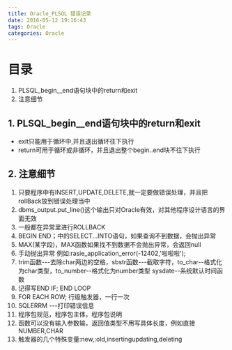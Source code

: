 ```yaml
---
title: Oracle_PLSQL 错误记录
date: 2016-05-12 19:16:43
tags: Oracle
categories: Oracle
---
```



# 目录
1. PLSQL_begin__end语句块中的return和exit
2. 注意细节




## 1. PLSQL_begin__end语句块中的return和exit
+ exit只能用于循环中,并且退出循环往下执行
+ return可用于循环或非循环，并且退出整个begin..end块不往下执行




## 2. 注意细节
1. 只要程序中有INSERT,UPDATE,DELETE,就一定要做错误处理，并且把rollBack放到错误处理当中
2. dbms_output.put_line()这个输出只对Oracle有效，对其他程序设计语言的界面无效
3. 一般都在异常里进行ROLLBACK
4. BEGIN END；中的SELECT...INTO语句，如果查询不到数据，会抛出异常
5. MAX(某字段)，MAX函数如果找不到数据不会抛出异常，会返回null
6. 手动抛出异常 例如:rasie_application_error(-12402,'啦啦啦');
7. trim函数---去除char两边的空格，sbstr函数---截取字符，to_char--格式化为char类型，to_number--格式化为number类型
  sysdate--系统默认时间函数
8. 记得写END IF; END LOOP
9. FOR EACH ROW; 行级触发器，一行一次
10. SQLERRM ---打印错误信息
11. 程序包规范，程序包主体，程序包说明
12. 函数可以没有输入参数输，返回值类型不用写具体长度，例如直接NUMBER,CHAR
13. 触发器的几个特殊变量:new,:old,insertingupdating,deleting


